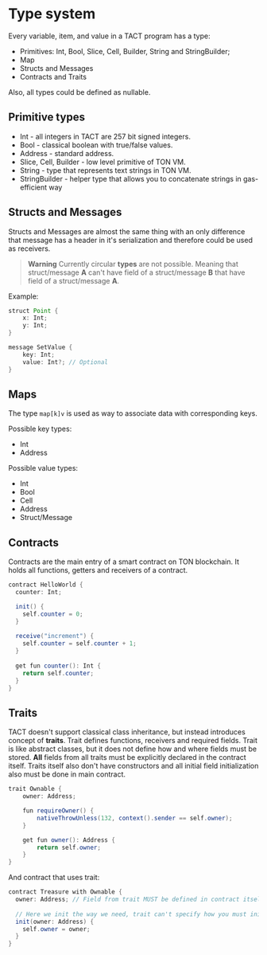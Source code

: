 # Type system


Every variable, item, and value in a TACT program has a type:

* Primitives: Int, Bool, Slice, Cell, Builder, String and StringBuilder;
* Map
* Structs and Messages
* Contracts and Traits

Also, all types could be defined as nullable.

## Primitive types

* Int - all integers in TACT are 257 bit signed integers.
* Bool - classical boolean with true/false values.
* Address - standard address.
* Slice, Cell, Builder - low level primitive of TON VM.
* String - type that represents text strings in TON VM.
* StringBuilder - helper type that allows you to concatenate strings in gas-efficient way

## Structs and Messages

Structs and Messages are almost the same thing with an only difference that message has a header in it's serialization and therefore could be used as receivers.

> **Warning**
> Currently circular **types** are not possible. Meaning that struct/message **A** can't have field of a struct/message **B** that have field of a struct/message **A**.

Example:
```java
struct Point {
    x: Int;
    y: Int;
}

message SetValue {
    key: Int;
    value: Int?; // Optional
}
```

## Maps

The type `map[k]v` is used as way to associate data with corresponding keys.

Possible key types:
* Int
* Address

Possible value types:
* Int
* Bool
* Cell
* Address
* Struct/Message

## Contracts

Contracts are the main entry of a smart contract on TON blockchain. It holds all functions, getters and receivers of a contract.

```java
contract HelloWorld {
  counter: Int;

  init() {
    self.counter = 0;
  }
  
  receive("increment") {
    self.counter = self.counter + 1;
  }
  
  get fun counter(): Int {
    return self.counter;
  }
}
```

## Traits

TACT doesn't support classical class inheritance, but instead introduces concept of **traits**. Trait defines functions, receivers and required fields. Trait is like abstract classes, but it does not define how and where fields must be stored. **All** fields from all traits must be explicitly declared in the contract itself. Traits itself also don't have constructors and all initial field initialization also must be done in main contract.

```java
trait Ownable {
    owner: Address;

    fun requireOwner() {
        nativeThrowUnless(132, context().sender == self.owner);
    }

    get fun owner(): Address {
        return self.owner;
    }
}
```

And contract that uses trait:

```java
contract Treasure with Ownable {
  owner: Address; // Field from trait MUST be defined in contract itself
  
  // Here we init the way we need, trait can't specify how you must init owner field
  init(owner: Address) {
    self.owner = owner;
  }
}
```